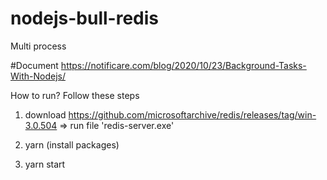 # nodejs-bull-redis
Multi process

#Document https://notificare.com/blog/2020/10/23/Background-Tasks-With-Nodejs/

How to run? Follow these steps
1. download https://github.com/microsoftarchive/redis/releases/tag/win-3.0.504
=> run file 'redis-server.exe'

2. yarn (install packages)
2. yarn start
